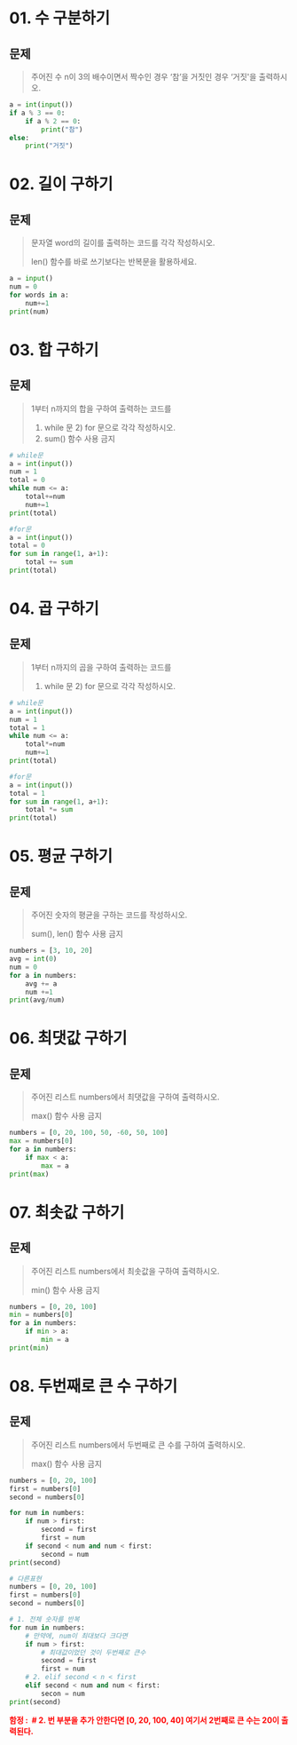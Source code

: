 # 01. 수 구분하기

## 문제

> 주어진 수 n이 3의 배수이면서 짝수인 경우 ‘참’을 거짓인 경우 ‘거짓'을 출력하시오.

```python
a = int(input())
if a % 3 == 0:
    if a % 2 == 0:
        print("참")
else:
    print("거짓")
```



# 02. 길이 구하기

## 문제

> 문자열 word의 길이를 출력하는 코드를 각각 작성하시오. 
>
> len() 함수를 바로 쓰기보다는 반복문을 활용하세요.

```python
a = input()
num = 0
for words in a:
    num+=1
print(num)
```



# 03. 합 구하기

## 문제

> 1부터 n까지의 합을 구하여 출력하는 코드를 
>
> 1) while 문 2) for 문으로 각각 작성하시오. 
> 2) sum() 함수 사용 금지

```python
# while문
a = int(input())
num = 1
total = 0
while num <= a:
    total+=num
    num+=1
print(total)

#for문
a = int(input())
total = 0
for sum in range(1, a+1):
    total += sum
print(total)
```



# 04. 곱 구하기

## 문제

> 1부터 n까지의 곱을 구하여 출력하는 코드를 
>
> 1) while 문 2) for 문으로 각각 작성하시오.

```python
# while문
a = int(input())
num = 1
total = 1
while num <= a:
    total*=num
    num+=1
print(total)

#for문
a = int(input())
total = 1
for sum in range(1, a+1):
    total *= sum
print(total)
```



# 05. 평균 구하기

## 문제

> 주어진 숫자의 평균을 구하는 코드를 작성하시오. 
>
> sum(), len()  함수 사용 금지

```python
numbers = [3, 10, 20]
avg = int(0)
num = 0
for a in numbers:
    avg += a
    num +=1
print(avg/num)
```



# 06. 최댓값 구하기

## 문제

> 주어진 리스트 numbers에서 최댓값을 구하여 출력하시오.
>
> max() 함수 사용 금지

```python
numbers = [0, 20, 100, 50, -60, 50, 100]
max = numbers[0]
for a in numbers:
    if max < a:
        max = a
print(max)
```



# 07. 최솟값 구하기

## 문제

> 주어진 리스트 numbers에서 최솟값을 구하여 출력하시오. 
>
> min() 함수 사용 금지

```python
numbers = [0, 20, 100]
min = numbers[0]
for a in numbers:
    if min > a:
        min = a
print(min)
```



# 08. 두번째로 큰 수 구하기

## 문제

> 주어진 리스트 numbers에서 두번째로 큰 수를 구하여 출력하시오. 
>
> max() 함수 사용 금지

```python
numbers = [0, 20, 100]
first = numbers[0]
second = numbers[0]

for num in numbers:
    if num > first:
        second = first
        first = num
    if second < num and num < first:
        second = num
print(second)

# 다른표현
numbers = [0, 20, 100]
first = numbers[0]
second = numbers[0]

# 1. 전체 숫자를 반복
for num in numbers:
    # 만약에, num이 최대보다 크다면
    if num > first:
        # 최대값이었던 것이 두번째로 큰수
        second = first
        first = num
    # 2. elif second < n < first    
    elif second < num and num < first:
        secon = num
print(second)
```

<span style="color:red;font-weight:bold">함정 :  # 2. 번 부분을 추가 안한다면 [0, 20, 100, 40] 여기서 2번째로 큰 수는 20이 출력된다.</span>


